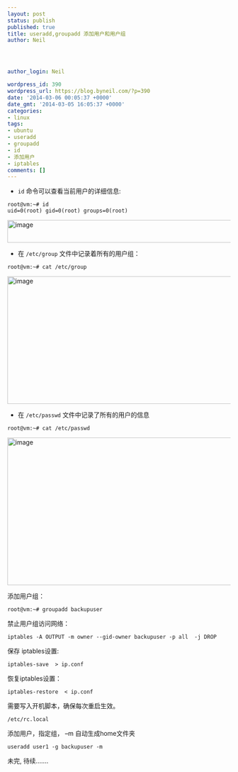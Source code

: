 ```yaml
---
layout: post
status: publish
published: true
title: useradd,groupadd 添加用户和用户组
author: Neil




author_login: Neil

wordpress_id: 390
wordpress_url: https://blog.byneil.com/?p=390
date: '2014-03-06 00:05:37 +0000'
date_gmt: '2014-03-05 16:05:37 +0000'
categories:
- linux
tags:
- ubuntu
- useradd
- groupadd
- id
- 添加用户
- iptables
comments: []
---
```

<ul>
<li><code>id</code> 命令可以查看当前用户的详细信息:</li>
</ul>
<pre><code>root@vm:~# id
uid=0(root) gid=0(root) groups=0(root)
</code></pre>
<p><a href="https://blog.byneil.com/wp-content/uploads/2014/03/image6.png"><img title="image" style="border-left-width: 0px; border-right-width: 0px; border-bottom-width: 0px; display: inline; border-top-width: 0px" border="0" alt="image" src="https://blog.byneil.com/wp-content/uploads/2014/03/image_thumb6.png" width="738" height="51"></a> </p>
<ul>
<li>在 <code>/etc/group</code> 文件中记录着所有的用户组：</li>
</ul>
<pre><code>root@vm:~# cat /etc/group
</code></pre>
<p><a href="https://blog.byneil.com/wp-content/uploads/2014/03/image7.png"><img title="image" style="border-left-width: 0px; border-right-width: 0px; border-bottom-width: 0px; display: inline; border-top-width: 0px" border="0" alt="image" src="https://blog.byneil.com/wp-content/uploads/2014/03/image_thumb7.png" width="664" height="288"></a></p>
<ul>
<li>在 <code>/etc/passwd</code> 文件中记录了所有的用户的信息</li>
</ul>
<pre><code>root@vm:~# cat /etc/passwd
</code></pre>
<p><a href="https://blog.byneil.com/wp-content/uploads/2014/03/image31.png"><img title="image" style="border-top: 0px; border-right: 0px; border-bottom: 0px; border-left: 0px; display: inline" border="0" alt="image" src="https://blog.byneil.com/wp-content/uploads/2014/03/image3_thumb.png" width="787" height="333"></a> </p>
<p>添加用户组：</p>
<pre><code>root@vm:~# groupadd backupuser
</code></pre>
<p>禁止用户组访问网络：</p>
<pre><code>iptables -A OUTPUT -m owner --gid-owner backupuser -p all  -j DROP
</code></pre>
<p>保存 iptables设置:</p>
<pre><code>iptables-save  > ip.conf
</code></pre>
<p>恢复iptables设置：</p>
<pre><code>iptables-restore  < ip.conf
</code></pre>
<p>需要写入开机脚本，确保每次重启生效。</p>
<pre><code>/etc/rc.local
</code></pre>
<p>添加用户，指定组， &ndash;m 自动生成home文件夹</p>
<pre><code>useradd user1 -g backupuser -m
</code></pre>
<p>未完, 待续&hellip;&hellip;.</p>
